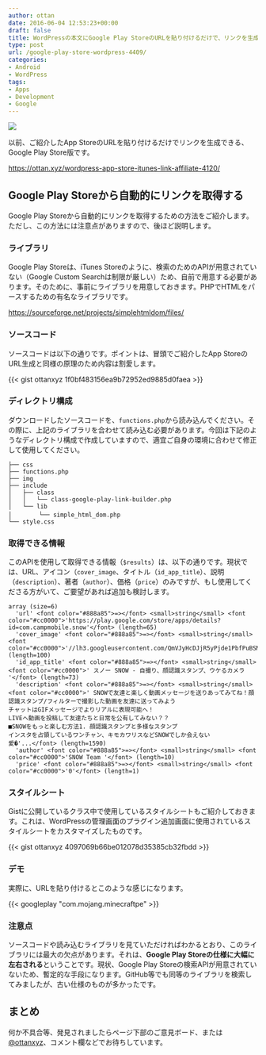 ```yaml
---
author: ottan
date: 2016-06-04 12:53:23+00:00
draft: false
title: WordPressの本文にGoogle Play StoreのURLを貼り付けるだけで、リンクを生成できるようにする
type: post
url: /google-play-store-wordpress-4409/
categories:
- Android
- WordPress
tags:
- Apps
- Development
- Google
---
```


![](/images/2016/06/160604-5752cc4aacb45.jpg)






以前、ご紹介したApp StoreのURLを貼り付けるだけでリンクを生成できる、Google Play Store版です。



https://ottan.xyz/wordpress-app-store-itunes-link-affiliate-4120/



## Google Play Storeから自動的にリンクを取得する





Google Play Storeから自動的にリンクを取得するための方法をご紹介します。ただし、この方法には注意点がありますので、後ほど説明します。





### ライブラリ





Google Play Storeは、iTunes Storeのように、検索のためのAPIが用意されていない（Google Custom Searchは制限が厳しい）ため、自前で用意する必要があります。そのために、事前にライブラリを用意しておきます。PHPでHTMLをパースするための有名なライブラリです。



https://sourceforge.net/projects/simplehtmldom/files/



### ソースコード





ソースコードは以下の通りです。ポイントは、冒頭でご紹介したApp StoreのURL生成と同様の原理のため内容は割愛します。



{{< gist ottanxyz 1f0bf483156ea9b72952ed9885d0faea >}}



### ディレクトリ構成





ダウンロードしたソースコードを、`functions.php`から読み込んでください。その際に、上記のライブラリを合わせて読み込む必要があります。今回は下記のようなディレクトリ構成で作成していますので、適宜ご自身の環境に合わせて修正して使用してください。




    
    ├── css
    ├── functions.php
    ├── img
    ├── include
    │   ├── class
    │   │   └── class-google-play-link-builder.php
    │   └── lib
    │   　   └── simple_html_dom.php
    └── style.css





### 取得できる情報





このAPIを使用して取得できる情報（`$results`）は、以下の通りです。現状では、URL、アイコン（`cover_image`、タイトル（`id_app_title`）、説明（`description`）、著者（`author`）、価格（`price`）のみですが、もし使用してくださる方がいて、ご要望があれば追加も検討します。




    
    array (size=6)
      'url' <font color="#888a85">=></font> <small>string</small> <font color="#cc0000">'https://play.google.com/store/apps/details?id=com.campmobile.snow'</font> (length=65)
      'cover_image' <font color="#888a85">=></font> <small>string</small> <font color="#cc0000">'//lh3.googleusercontent.com/QmVJyHcDJjR5yPjde1PbfPuBSMNEBHdB0Q1qOEJrhMIEQ0rySmOKWxrCosQ2B0umhTE=w300'</font> (length=100)
      'id_app_title' <font color="#888a85">=></font> <small>string</small> <font color="#cc0000">' スノー SNOW - 自撮り、顔認識スタンプ、ウケるカメラ '</font> (length=73)
      'description' <font color="#888a85">=></font> <small>string</small> <font color="#cc0000">' SNOWで友達と楽しく動画メッセージを送りあってみてね！顔認識スタンプ/フィルターで撮影した動画を友達に送ってみよう
    チャットはGIFメッセージでよりリアルに表現可能へ！
    LIVEへ動画を投稿して友達たちと日常を公有してみない？？
    ■SNOWをもっと楽しむ方法1. 顔認識スタンプと多様なスタンプ
    インスタを占領しているワンチャン、キモカワリスなどSNOWでしか会えない
    愛�'...</font> (length=1590)
      'author' <font color="#888a85">=></font> <small>string</small> <font color="#cc0000">'SNOW Team '</font> (length=10)
      'price' <font color="#888a85">=></font> <small>string</small> <font color="#cc0000">'0'</font> (length=1)
    





### スタイルシート





Gistに公開しているクラス中で使用しているスタイルシートもご紹介しておきます。これは、WordPressの管理画面のプラグイン追加画面に使用されているスタイルシートをカスタマイズしたものです。



{{< gist ottanxyz 4097069b66be012078d35385cb32fbdd >}}



### デモ





実際に、URLを貼り付けるとこのような感じになります。



{{< googleplay "com.mojang.minecraftpe" >}}



### 注意点





ソースコードや読み込むライブラリを見ていただければわかるとおり、このライブラリには最大の欠点があります。それは、**Google Play Storeの仕様に大幅に左右される**ということです。現状、Google Play Storeの検索APIが用意されていないため、暫定的な手段になります。GitHub等でも同等のライブラリを検索してみましたが、古い仕様のものが多かったです。





## まとめ





何か不具合等、発見されましたらページ下部のご意見ボード、または[@ottanxyz](https://twitter.com/ottanxyz)、コメント欄などでお待ちしています。
